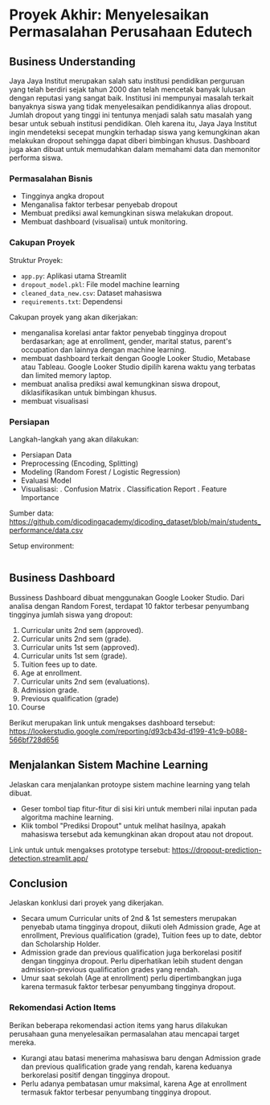 # Proyek Akhir: Menyelesaikan Permasalahan Perusahaan Edutech

## Business Understanding
Jaya Jaya Institut merupakan salah satu institusi pendidikan perguruan yang telah berdiri sejak tahun 2000 dan telah mencetak banyak lulusan dengan reputasi yang sangat baik. 
Institusi ini mempunyai masalah terkait banyaknya siswa yang tidak menyelesaikan pendidikannya alias dropout.
Jumlah dropout yang tinggi ini tentunya menjadi salah satu masalah yang besar untuk sebuah institusi pendidikan. 
Oleh karena itu, Jaya Jaya Institut ingin mendeteksi secepat mungkin terhadap siswa yang kemungkinan akan melakukan dropout sehingga dapat diberi bimbingan khusus. 
Dashboard juga akan dibuat untuk memudahkan dalam memahami data dan memonitor performa siswa.

### Permasalahan Bisnis
- Tingginya angka dropout
- Menganalisa faktor terbesar penyebab dropout
- Membuat prediksi awal kemungkinan siswa melakukan dropout.
- Membuat dashboard (visualisai) untuk monitoring.

### Cakupan Proyek
Struktur Proyek:
- `app.py`: Aplikasi utama Streamlit
- `dropout_model.pkl`: File model machine learning
- `cleaned_data_new.csv`: Dataset mahasiswa
- `requirements.txt`: Dependensi
  
Cakupan proyek yang akan dikerjakan:
- menganalisa korelasi antar faktor penyebab tingginya dropout berdasarkan; age at enrollment, gender, marital status, parent's occupation dan lainnya dengan machine learning.
- membuat dashboard terkait dengan Google Looker Studio, Metabase atau Tableau. Google Looker Studio dipilih karena waktu yang terbatas dan limited memory laptop.
- membuat analisa prediksi awal kemungkinan siswa dropout, diklasifikasikan untuk bimbingan khusus.
- membuat visualisasi 

### Persiapan
Langkah-langkah yang akan dilakukan:
- Persiapan Data
- Preprocessing (Encoding, Splitting)
- Modeling (Random Forest / Logistic Regression)
- Evaluasi Model
- Visualisasi: 
  . Confusion Matrix
  . Classification Report
  . Feature Importance

Sumber data: 
  https://github.com/dicodingacademy/dicoding_dataset/blob/main/students_performance/data.csv

Setup environment:
```

```

## Business Dashboard
Bussiness Dashboard dibuat menggunakan Google Looker Studio. Dari analisa dengan Random Forest, terdapat 10 faktor terbesar penyumbang tingginya jumlah siswa yang dropout:
1.  Curricular units 2nd sem (approved).
2.  Curricular units 2nd sem (grade).
3.  Curricular units 1st sem (approved).
4.  Curricular units 1st sem (grade).
5.  Tuition fees up to date.
6.  Age at enrollment.
7.  Curricular units 2nd sem (evaluations).
8.  Admission grade.
9.  Previous qualification (grade)
10. Course

Berikut merupakan link untuk mengakses dashboard tersebut:
  https://lookerstudio.google.com/reporting/d93cb43d-d199-41c9-b088-566bf728d656

## Menjalankan Sistem Machine Learning
Jelaskan cara menjalankan protoype sistem machine learning yang telah dibuat. 
- Geser tombol tiap fitur-fitur di sisi kiri untuk memberi nilai inputan pada algoritma machine learning.
- Klik tombol "Prediksi Dropout" untuk melihat hasilnya, apakah mahasiswa tersebut ada kemungkinan akan dropout atau not dropout.

Link untuk untuk mengakses prototype tersebut:
https://dropout-prediction-detection.streamlit.app/

## Conclusion
Jelaskan konklusi dari proyek yang dikerjakan.
-  Secara umum Curricular units of 2nd & 1st semesters merupakan penyebab utama tingginya dropout, diikuti oleh Admission grade, Age at enrollment, Previous qualification (grade), Tuition fees up to date, debtor dan Scholarship Holder.
-  Admission grade dan previous qualification juga berkorelasi positif dengan tingginya dropout. Perlu diperhatikan lebih student dengan admission-previous qualification grades yang rendah.
- Umur saat sekolah (Age at enrollment) perlu dipertimbangkan juga karena termasuk faktor terbesar penyumbang tingginya dropout.


### Rekomendasi Action Items
Berikan beberapa rekomendasi action items yang harus dilakukan perusahaan guna menyelesaikan permasalahan atau mencapai target mereka.
-   Kurangi atau batasi menerima mahasiswa baru dengan Admission grade dan previous qualification grade yang rendah, karena keduanya berkorelasi positif dengan tingginya dropout. 
-   Perlu adanya pembatasan umur maksimal, karena Age at enrollment termasuk faktor terbesar penyumbang tingginya dropout.


